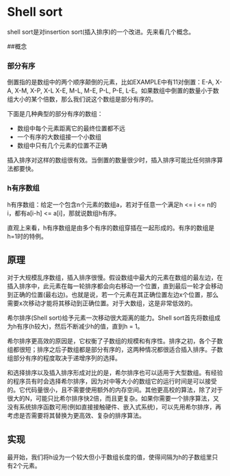 # Shell sort
shell sort是对insertion sort(插入排序)的一个改进。先来看几个概念。

##概念
### 部分有序
倒置指的是数组中的两个顺序颠倒的元素，比如EXAMPLE中有11对倒置：E-A, X-A, X-M, X-P, X-L X-E, M-L, M-E, P-L, P-E, L-E。如果数组中倒置的数量小于数组大小的某个倍数，那么我们说这个数组是部分有序的。

下面是几种典型的部分有序的数组：

* 数组中每个元素距离它的最终位置都不远
* 一个有序的大数组接一个小数组
* 数组中只有几个元素的位置不正确

插入排序对这样的数组很有效。当倒置的数量很少时，插入排序可能比任何排序算法都要快。

### h有序数组
h有序数组：给定一个包含n个元素的数组a，若对于任意一个满足h <= i <= n的i，都有a[i-h] <= a[i]，那就说数组h有序。

直观上来看，h有序数组是由多个有序的数组穿插在一起形成的。有序的数组是h=1时的特例。

## 原理
对于大规模乱序数组，插入排序很慢。假设数组中最大的元素在数组的最左边，在插入排序中，此元素在每一轮排序都会向右移动一个位置，直到最后一轮才会移动到正确的位置(最右边)。也就是说，若一个元素在其正确位置左边x个位置，那么需要x次移动才能将其移动到正确位置。对于大数组，这是非常低效的。

希尔排序(Shell sort)给予元素一次移动很大距离的能力。Shell sort首先将数组成为h有序(h较大)，然后不断减少h的值，直到h = 1。 

希尔排序更高效的原因是，它权衡了子数组的规模和有序性。排序之初，各个子数组都很短；排序之后子数组都是部分有序的，这两种情况都很适合插入排序。子数组部分有序的程度取决于递增序列的选择。

和选择排序以及插入排序形成对比的是，希尔排序也可以适用于大型数组。有经验的程序员有时会选择希尔排序，因为对中等大小的数组它的运行时间是可以接受的。它代码量很小，且不需要使用额外的内存空间。其他更高校的算法，除了对于很大的N，可能只比希尔排序快2倍，而且更复杂。如果你需要一个排序算法，又没有系统排序函数可用(例如直接接触硬件、嵌入式系统)，可以先用希尔排序，再考虑是否需要将其替换为更高效、复杂的排序算法。

## 实现
最开始，我们将h设为一个较大但小于数组长度的值，使得间隔为h的子数组里只有2个元素。
